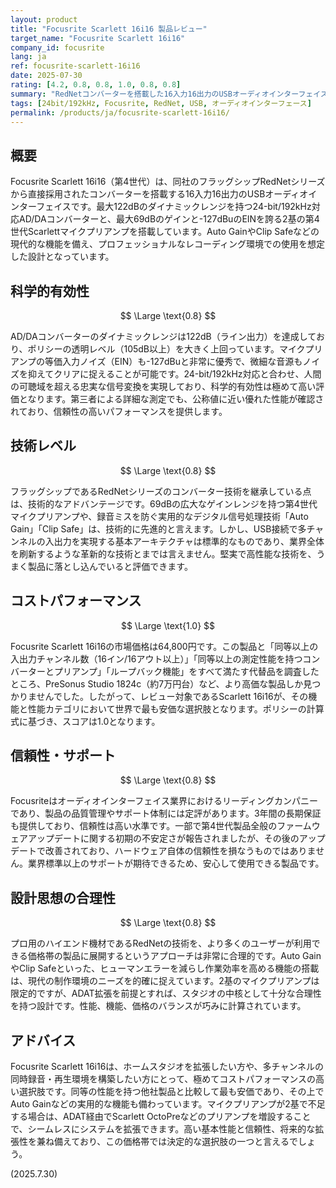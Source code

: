```yaml
---
layout: product
title: "Focusrite Scarlett 16i16 製品レビュー"
target_name: "Focusrite Scarlett 16i16"
company_id: focusrite
lang: ja
ref: focusrite-scarlett-16i16
date: 2025-07-30
rating: [4.2, 0.8, 0.8, 1.0, 0.8, 0.8]
summary: "RedNetコンバーターを搭載した16入力16出力のUSBオーディオインターフェイス。122dBの広大なダイナミックレンジと優れたプリアンプ性能を誇ります。同等以上の機能と測定性能を持つ製品の中で世界最安であり、極めて高いコストパフォーマンスを実現しています。"
tags: [24bit/192kHz, Focusrite, RedNet, USB, オーディオインターフェース]
permalink: /products/ja/focusrite-scarlett-16i16/
---
```

## 概要

Focusrite Scarlett 16i16（第4世代）は、同社のフラッグシップRedNetシリーズから直接採用されたコンバーターを搭載する16入力16出力のUSBオーディオインターフェイスです。最大122dBのダイナミックレンジを持つ24-bit/192kHz対応AD/DAコンバーターと、最大69dBのゲインと-127dBuのEINを誇る2基の第4世代Scarlettマイクプリアンプを搭載しています。Auto GainやClip Safeなどの現代的な機能を備え、プロフェッショナルなレコーディング環境での使用を想定した設計となっています。

## 科学的有効性

$$ \Large \text{0.8} $$

AD/DAコンバーターのダイナミックレンジは122dB（ライン出力）を達成しており、ポリシーの透明レベル（105dB以上）を大きく上回っています。マイクプリアンプの等価入力ノイズ（EIN）も-127dBuと非常に優秀で、微細な音源もノイズを抑えてクリアに捉えることが可能です。24-bit/192kHz対応と合わせ、人間の可聴域を超える忠実な信号変換を実現しており、科学的有効性は極めて高い評価となります。第三者による詳細な測定でも、公称値に近い優れた性能が確認されており、信頼性の高いパフォーマンスを提供します。

## 技術レベル

$$ \Large \text{0.8} $$

フラッグシップであるRedNetシリーズのコンバーター技術を継承している点は、技術的なアドバンテージです。69dBの広大なゲインレンジを持つ第4世代マイクプリアンプや、録音ミスを防ぐ実用的なデジタル信号処理技術「Auto Gain」「Clip Safe」は、技術的に先進的と言えます。しかし、USB接続で多チャンネルの入出力を実現する基本アーキテクチャは標準的なものであり、業界全体を刷新するような革新的な技術とまでは言えません。堅実で高性能な技術を、うまく製品に落とし込んでいると評価できます。

## コストパフォーマンス

$$ \Large \text{1.0} $$

Focusrite Scarlett 16i16の市場価格は64,800円です。この製品と「同等以上の入出力チャンネル数（16イン/16アウト以上）」「同等以上の測定性能を持つコンバーターとプリアンプ」「ループバック機能」をすべて満たす代替品を調査したところ、PreSonus Studio 1824c（約7万円台）など、より高価な製品しか見つかりませんでした。したがって、レビュー対象であるScarlett 16i16が、その機能と性能カテゴリにおいて世界で最も安価な選択肢となります。ポリシーの計算式に基づき、スコアは1.0となります。

## 信頼性・サポート

$$ \Large \text{0.8} $$

Focusriteはオーディオインターフェイス業界におけるリーディングカンパニーであり、製品の品質管理やサポート体制には定評があります。3年間の長期保証も提供しており、信頼性は高い水準です。一部で第4世代製品全般のファームウェアアップデートに関する初期の不安定さが報告されましたが、その後のアップデートで改善されており、ハードウェア自体の信頼性を損なうものではありません。業界標準以上のサポートが期待できるため、安心して使用できる製品です。

## 設計思想の合理性

$$ \Large \text{0.8} $$

プロ用のハイエンド機材であるRedNetの技術を、より多くのユーザーが利用できる価格帯の製品に展開するというアプローチは非常に合理的です。Auto GainやClip Safeといった、ヒューマンエラーを減らし作業効率を高める機能の搭載は、現代の制作環境のニーズを的確に捉えています。2基のマイクプリアンプは限定的ですが、ADAT拡張を前提とすれば、スタジオの中核として十分な合理性を持つ設計です。性能、機能、価格のバランスが巧みに計算されています。

## アドバイス

Focusrite Scarlett 16i16は、ホームスタジオを拡張したい方や、多チャンネルの同時録音・再生環境を構築したい方にとって、極めてコストパフォーマンスの高い選択肢です。同等の性能を持つ他社製品と比較して最も安価であり、その上でAuto Gainなどの実用的な機能も備わっています。マイクプリアンプが2基で不足する場合は、ADAT経由でScarlett OctoPreなどのプリアンプを増設することで、シームレスにシステムを拡張できます。高い基本性能と信頼性、将来的な拡張性を兼ね備えており、この価格帯では決定的な選択肢の一つと言えるでしょう。

(2025.7.30)
